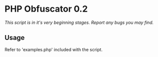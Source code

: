 PHP Obfuscator 0.2
=============================================================================
*This script is in it's very beginning stages. Report any bugs you may find.*

Usage
-----------------------------------------------------------------------------
Refer to 'examples.php' included with the script.
